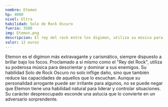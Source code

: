 ```yaml
---
nombre: Etemon
hp: 4000
nivel: Ultra
habilidad: Solo de Rock Oscuro
fuerza: 3500
img: Etemon.png
descripcion: El rey del rock entre los digimon, utiliza su música para desorientar a sus enemigos.
valor: 12 euros
---
```


Etemon es el digimon más extravagante y carismático, siempre dispuesto a brillar bajo los focos. Proclamado a sí mismo como el "Rey del Rock", utiliza su poderosa música para desorientar y dominar a sus enemigos. Su habilidad Solo de Rock Oscuro no solo inflige daño, sino que también reduce las capacidades de aquellos que lo escuchan. Aunque su personalidad arrogante puede ser irritante para algunos, no se puede negar que Etemon tiene una habilidad natural para liderar y controlar situaciones. Su carácter despreocupado esconde una astucia que lo convierte en un adversario sorprendente.
